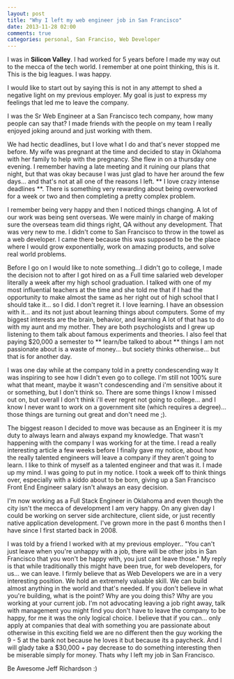 ```yaml
---
layout: post
title: "Why I left my web engineer job in San Francisco"
date: 2013-11-28 02:00
comments: true
categories: personal, San Franciso, Web Developer
---
```


I was in **Silicon Valley**. I had worked for 5 years before I made my way out to the mecca of the tech world.
I remember at one point thinking, this is it. This is the big leagues. I was happy.
<!-- more -->

I would like to start out by saying this is not in any attempt to shed a negative light on my previous employer. My goal
is just to express my feelings that led me to leave the company.

I was the Sr Web Engineer  at a San Francisco tech company, how many people can say that? I made friends with the people on my
team I really enjoyed joking around and just working with them.

We had hectic deadlines, but I love what I do and that's never stopped me before. My wife was pregnant at the time and
decided to stay in Oklahoma with her family to help with the pregnancy. She flew in on a thursday one evening. I remember having
a late meeting and it ruining our plans that night, but that was okay because I was just glad to have her around the few days... and that's not
at all one of the reasons I left. ** I love crazy intense deadlines **. There is something very rewarding about being overworked for
a week or two and then completing a pretty complex problem.

I remember being very happy and then I noticed things changing. A lot of our work was being sent overseas. We were mainly in charge
of making sure the overseas team did things right, QA without any development. That was very new to me. I didn't come to San Francisco
to throw in the towel as a web developer. I came there because this was supposed to be the place where I would grow exponentially, work
on amazing products, and solve real world problems.

Before I go on I would like to note something...I didn't go to college, I made the decision not to after I got hired on as a Full time
salaried web developer literally a week after my high school graduation. I talked with one of my most influential teachers at the time
and she told me that if I had the opportunity to make almost the same as her right out of high school that I should take it... so I did.
I don't regret it. I love learning. I have an obsession with it... and its not just about learning things about computers.
Some of my biggest interests are the brain, behavior, and learning A lot of that has to do with my aunt and my mother. They are both psychologists
and I grew up listening to them talk about famous experiments and theories. I also feel that paying $20,000 a semester to
** learn/be talked to about ** things I am not passionate about is a waste of money... but society thinks otherwise... but that is
for another day.

I was one day while at the company told in a pretty condescending way It was inspiring to see how I didn't even go to college. I'm
still not 100% sure what that meant, maybe it wasn't condescending and i'm sensitive about it or something, but I don't think so. There
are some things I know I missed out on, but overall I don't think i'll ever regret not going to college... and I know I never
want to work on a government site (which requires a degree)... those things are turning out great and don't need me ;).

The biggest reason I decided to move was because as an Engineer it is my duty to always learn and always expand my knowledge. That
wasn't happening with the company I was working for at the time. I read a really interesting article a few weeks before I finally gave my notice, about how the really talented engineers
will leave a company if they aren't going to learn. I like to think of myself as a talented engineer and that was it. I made up my mind.
I was going to put in my notice. I took a week off to think things over, especially with a kiddo about to be born, giving up
a San Francisco Front End Engineer salary isn't always an easy decision.

I'm now working as a Full Stack Engineer in Oklahoma and even though the city isn't the mecca of development I am very happy. On any
given day I could be working on server side architecture, client side, or just recently native application development.
I've grown more in the past 6 months then I have since I first started back in 2008.

I was told by a friend I worked with at my previous employer.. "You can't just leave when you're unhappy with a job, there will be
other jobs in San Francisco that you won't be happy with, you just cant leave those." My reply is that while traditionally this might
have been true, for web developers, for us... we can leave. I firmly believe that as Web Developers we are in a very
interesting position. We hold an extremely valuable skill. We can build almost anything in the world and that's needed. If you don't
believe in what you're building, what is the point? Why are you doing this? Why are you working at your current job. I'm not advocating
leaving a job right away, talk with management you might find you don't have to leave the company to be happy, for me it was the only
logical choice. I believe that if you can... only apply at companies that deal with something you are passionate about otherwise
in this exciting field we are no different then the guy working the 9 - 5 at the bank not because he loves it but because its a
paycheck. And I will glady take a $30,000 + pay decrease to do something interesting then be miserable simply for money. Thats why I left
my job in San Francisco.


Be Awesome
Jeff Richardson :)


